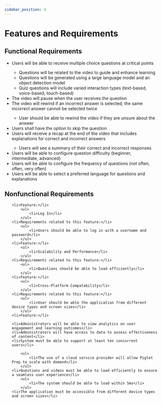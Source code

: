 ```yaml
---
sidebar_position: 4
---
```


# Features and Requirements
## Functional Requirements
<ul>
    <li>Users will be able to receive multiple choice questions at critical points</li>
        <ul>
            <li>Questions will be related to the video to guide and enhance learning</li>
            <li>Questions will be generated using a large language model and an object detection model</li>
            <li>Quiz questions will include varied interaction types (text-based, voice-based, touch-based)</li>
        </ul>
    <li>The video will pause when the user receives the question</li>
    <li>The video will rewind if an incorrect answer is selected; the same incorrect answer cannot be selected twice</li>
        <ul>
            <li>User should be able to rewind the video if they are unsure about the answer</li>
        </ul>
    <li>Users shall have the option to skip the question</li>
    <li>Users will receive a recap at the end of the video that includes explanations for correct and incorrect answers</li>
         <ul>   
            <li>Users will see a summary of their correct and incorrect responses</li>
        </ul>
    <li>Users will be able to configure question difficulty (beginner, intermediate, advanced)</li>
    <li>Users will be able to configure the frequency of questions (not often, often, very often)</li>
    <li>Users will be able to select a preferred language for questions and explanations</li>
</ul>

## Nonfunctional Requirements
<ul>

    <li>Feature:</li>
        <ul>
            <li>Log In</li>
        </ul>
    <li>Requirements related to this feature:</li>
        <ul>
            <li>Users should be able to log in with a username and password</li>
        </ul>
    <li>Feature:</li>
        <ul>
            <li>Scalability and Performance</li>
        </ul>
    <li>Requirements related to this feature:</li>
        <ul>
            <li>Questions should be able to load efficiently</li>
        </ul>
    <li>Feature:</li>
        <ul>
            <li>Cross-Platform Compatability</li>
        </ul>
    <li>Requirements related to this feature:</li>
        <ul>
            <li>User should be able the application from different device types and screen sizes</li>
        </ul>
    <li>Feature:</li>

    <li>Administrators will be able to view analytics on user engagement and learning outcomes</li>
    <li>Administrators will have access to data to assess effectiveness of content</li>
    <li>System must be able to support at least ten concurrent users</li>

        <ul>
            <li>The use of a cloud service provider will allow Piglet Prep to scale with demand</li>
        </ul>
    <li>Questions and videos must be able to load efficiently to ensure a seamless user experience</li>
        <ul>
            <li>The system should be able to load within 5ms</li>
        </ul>
    <li>The application must be accessible from different device types and screen sizes</li>
</ul>